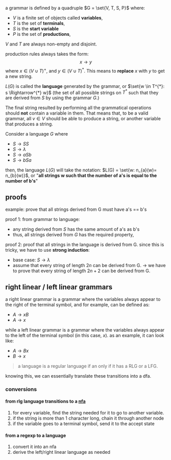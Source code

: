 a grammar is defined by a quadruple $G = \set{V, T, S, P}$ where:
- $V$ is a finite set of objects called **variables**, 
- $T$ is the set of **terminals**, 
- $S$ is the **start variable**
- $P$ is the set of **productions**, 

$V$ and $T$ are always non-empty and disjoint.

production rules always takes the form:
$$x\rightarrow y$$
where $x \in (V\cup T)^+$, and $y \in (V\cup T)^*$. This means to **replace** $x$ with $y$ to get a new string.

$L(G)$ is called the **language** generated by the grammar, or $\set{w \in T^{*}: s \Rightarrow^{*} w}$ (the set of all possible strings on $T^{*}$ such that they are derived from $S$ by using the grammar $G$.)

The final string resulted by performing all the grammatical operations should **not** contain a variable in them. That means that, to be a valid grammar, all $v \in V$ should be able to produce a string, or another variable that produces a string.

Consider a language $G$ where 
- $S \rightarrow SS$
- $S \rightarrow \lambda$
- $S \rightarrow aSb$
- $S \rightarrow bSa$

then, the language $L(G$) will take the notation: $L(G) = \set{w: n_{a}(w)= n_{b}(w)}$, or "**all strings w such that the number of a's is equal to the number of b's**"

## proofs
example: prove that all strings derived from G must have a's == b's

proof 1: from grammar to language: 
- any string derived from $S$ has the same amount of a's as b's
- thus, all strings derived from $G$ has the required property,

proof 2: proof that all strings in the language is derived from G. since this is tricky, we have to use **strong induction**:
- base case: $S\rightarrow \lambda$
- assume that every string of length $2n$ can be derived from G. 
$\rightarrow$ we have to prove that every string of length $2n + 2$ can be derived from G. 

## right linear / left linear grammars
a right linear grammar is a grammar where the variables always appear to the right of the terminal symbol, and for example, can be defined as: 
- $A \rightarrow xB$
- $A \rightarrow x$

while a left linear grammar is a grammar where the variables always appear to the left of the terminal symbol (in this case, $x$). as an example, it can look like: 
- $A \rightarrow Bx$
- $B \rightarrow x$

> a language is a regular language if an only if it has a RLG or a LFG.

knowing this, we can essentially translate these transitions into a dfa.
### conversions
#### from rlg language transitions to a [nfa](automata-thry/finite%20automata.md)
1. for every variable, find the string needed for it to go to another variable.
2. if the string is more than 1 character long, chain it through another node
3. if the variable goes to a terminal symbol, send it to the accept state

#### from a regexp to a language
1. convert it into an nfa
2. derive the left/right linear language as needed